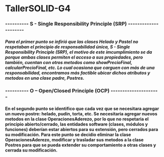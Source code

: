 # TallerSOLID-G4

### ---------- S - Single Responsibility Principle (SRP) ---------------------
#####  Para el primer punto se infirió que las clases Helado y Pastel no respetaban el principio de responsabilidad única, S - Single Responsibility Principle (SRP), el motivo de este imcumplimiento se da porque ambas clases permiten el acceso a sus propiedades, pero también,  cuentan con otros metodos como showPrecioFinal, calcularPrecioFinal, etc. Lo cual ocasiona que carguen con más de una responsabilidad, encontramos más factible ubicar dichos atributos y metodos en una clase padre, Postres.

### ---------- O – Open/Closed Principle (OCP) ---------------------
#### En el segundo punto se identifico que cada vez que se necesitara agregar un nuevo postre: helado, pudin, torta, etc. Se necesitaria agregar nuevos metodos en la clase OperacionesAderezo, por lo que no respetaria el principio abierto/cerrado, las entidades software (clases, módulos y funciones) deberían estar abiertos para su extensión, pero cerrados para su modificación. Para este punto se decidio eliminar la clase OperacionesAderezo, modificar y trasladar sus metodos a la clase Postres para que se pueda extender su comportamiento a otras clases y cerrada su modificación.

